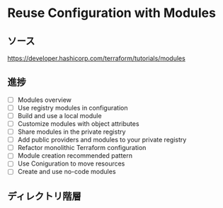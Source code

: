 # Reuse Configuration with Modules
## ソース
https://developer.hashicorp.com/terraform/tutorials/modules
## 進捗
- [ ] Modules overview
- [ ] Use registry modules in configuration
- [ ] Build and use a local module
- [ ] Customize modules with object attributes
- [ ] Share modules in the private registry
- [ ] Add public providers and modules to your private registry
- [ ] Refactor monolithic Terraform configuration
- [ ] Module creation recommended pattern
- [ ] Use Coniguration to move resources
- [ ] Create and use no-code modules
## ディレクトリ階層